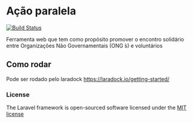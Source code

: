 # Ação paralela

<p align="left">
<a href="https://travis-ci.org/laravel/framework"><img src="https://travis-ci.org/laravel/framework.svg" alt="Build Status"></a>
</p>

<p align="left">
Ferramenta web que tem como propósito promover o encontro  solidário entre Organizações Não Governamentais (ONG ́s) e voluntários 
</p>



## Como rodar 

Pode ser rodado pelo laradock 
https://laradock.io/getting-started/




### License

The Laravel framework is open-sourced software licensed under the [MIT license](http://opensource.org/licenses/MIT)






